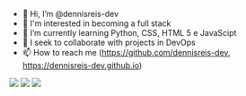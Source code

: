 - 👋 Hi, I’m @dennisreis-dev
- 👀 I'm interested in becoming a full stack
- 🌱 I’m currently learning Python, CSS, HTML 5 e JavaScipt
- 💞️ I seek to collaborate with projects in DevOps
- 📫 How to reach me (https://github.com/dennisreis-dev, https://dennisreis-dev.github.io)

<div> 
  <a href="https://www.instagram.com/dennisportoreis/" target="_blank"><img src="https://img.shields.io/badge/-Instagram-%23E4405F?style=for-the-badge&logo=instagram&logoColor=white" target="_blank"></a>
  <a href="https://www.linkedin.com/in/dennisreis" target="_blank"><img src="https://img.shields.io/badge/-LinkedIn-%230077B5?style=for-the-badge&logo=linkedin&logoColor=white" target="_blank"></a> 
  <a href="https://github.com/dennisreis-dev" target="_blank"> <img src="[[https://img.shields.io/badge/github-github-lightgrey](https://img.shields.io/badge/Github-Status-lightgrey?style=for-the-badge&logo=github&logoColor=white](https://img.shields.io/badge/Github-Status-lightgrey)" target="_bank")></a>
</div>

<!---
dennisreis-dev/dennisreis-dev is a ✨ special ✨ repository because its `README.md` (this file) appears on your GitHub profile.
You can click the Preview link to take a look at your changes.
--->
